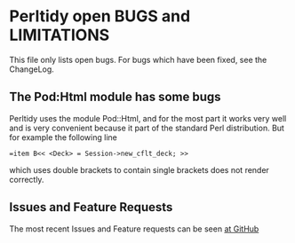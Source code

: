 # Perltidy open BUGS and LIMITATIONS

This file only lists open bugs.  For bugs which have been fixed, see the
ChangeLog.

## The Pod:Html module has some bugs

Perltidy uses the module Pod::Html, and for the most part it works very well
and is very convenient because it part of the standard Perl distribution.  But
for example the following line

    =item B<< <Deck> = Session->new_cflt_deck; >>

which uses double brackets to contain single brackets does not render correctly.

## Issues and Feature Requests

The most recent Issues and Feature requests can be seen [at GitHub](https://github.com/perltidy/perltidy)
